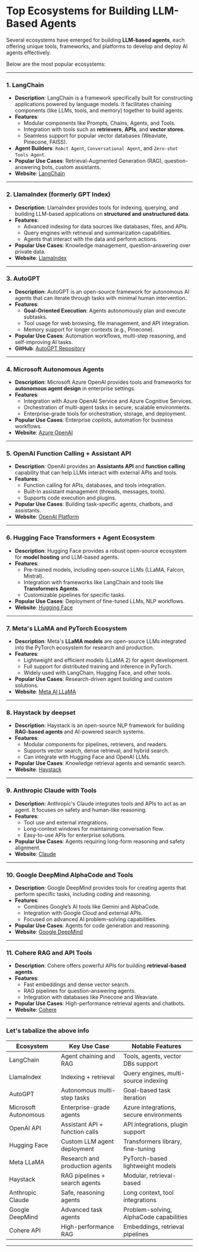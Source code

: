 #  Top Ecosystems for Building LLM-Based Agents

Several ecosystems have emerged for building **LLM-based agents**, each offering unique tools, frameworks, and platforms to develop and deploy AI agents effectively. 

Below are the most popular ecosystems:

---

### 1. **LangChain**  
   - **Description**: LangChain is a framework specifically built for constructing applications powered by language models. It facilitates chaining components (like LLMs, tools, and memory) together to build agents.  
   - **Features**: 
     - Modular components like Prompts, Chains, Agents, and Tools.
     - Integration with tools such as **retrievers**, **APIs**, and **vector stores**.  
     - Seamless support for popular vector databases (Weaviate, Pinecone, FAISS).
   - **Agent Builders**: `ReAct Agent`, `Conversational Agent`, and `Zero-shot Tools Agent`.  
   - **Popular Use Cases**: Retrieval-Augmented Generation (RAG), question-answering bots, custom assistants.  
   - **Website**: [LangChain](https://www.langchain.com/)

---

### 2. **LlamaIndex (formerly GPT Index)**  
   - **Description**: LlamaIndex provides tools for indexing, querying, and building LLM-based applications on **structured and unstructured data**.  
   - **Features**: 
     - Advanced indexing for data sources like databases, files, and APIs.
     - Query engines with retrieval and summarization capabilities.
     - Agents that interact with the data and perform actions.  
   - **Popular Use Cases**: Knowledge management, question-answering over private data.  
   - **Website**: [LlamaIndex](https://llamaindex.ai/)

---

### 3. **AutoGPT**  
   - **Description**: AutoGPT is an open-source framework for autonomous AI agents that can iterate through tasks with minimal human intervention.  
   - **Features**:
     - **Goal-Oriented Execution**: Agents autonomously plan and execute subtasks.
     - Tool usage for web browsing, file management, and API integration.
     - Memory support for longer contexts (e.g., Pinecone).  
   - **Popular Use Cases**: Automation workflows, multi-step reasoning, and self-improving AI tasks.  
   - **GitHub**: [AutoGPT Repository](https://github.com/Significant-Gravitas/Auto-GPT)

---

### 4. **Microsoft Autonomous Agents**  
   - **Description**: Microsoft Azure OpenAI provides tools and frameworks for **autonomous agent design** in enterprise settings.  
   - **Features**:
     - Integration with Azure OpenAI Service and Azure Cognitive Services.
     - Orchestration of multi-agent tasks in secure, scalable environments.
     - Enterprise-grade tools for orchestration, storage, and deployment.  
   - **Popular Use Cases**: Enterprise copilots, automation for business workflows.  
   - **Website**: [Azure OpenAI](https://azure.microsoft.com/en-us/services/openai-service/)

---

### 5. **OpenAI Function Calling + Assistant API**  
   - **Description**: OpenAI provides an **Assistants API** and **function calling** capability that can help LLMs interact with external APIs and tools.  
   - **Features**:
     - Function calling for APIs, databases, and tools integration.
     - Built-in assistant management (threads, messages, tools).
     - Supports code execution and plugins.  
   - **Popular Use Cases**: Building task-specific agents, chatbots, and assistants.  
   - **Website**: [OpenAI Platform](https://platform.openai.com/)

---

### 6. **Hugging Face Transformers + Agent Ecosystem**  
   - **Description**: Hugging Face provides a robust open-source ecosystem for **model hosting** and LLM-based agents.  
   - **Features**:
     - Pre-trained models, including open-source LLMs (LLaMA, Falcon, Mistral).
     - Integration with frameworks like LangChain and tools like **Transformers Agents**.
     - Customizable pipelines for specific tasks.  
   - **Popular Use Cases**: Deployment of fine-tuned LLMs, NLP workflows.  
   - **Website**: [Hugging Face](https://huggingface.co/)

---

### 7. **Meta's LLaMA and PyTorch Ecosystem**  
   - **Description**: Meta's **LLaMA models** are open-source LLMs integrated into the PyTorch ecosystem for research and production.  
   - **Features**:
     - Lightweight and efficient models (LLaMA 2) for agent development.
     - Full support for distributed training and inference in PyTorch.
     - Widely used with LangChain, Hugging Face, and other tools.  
   - **Popular Use Cases**: Research-driven agent building and custom solutions.  
   - **Website**: [Meta AI LLaMA](https://ai.meta.com/llama/)

---

### 8. **Haystack by deepset**  
   - **Description**: Haystack is an open-source NLP framework for building **RAG-based agents** and AI-powered search systems.  
   - **Features**:
     - Modular components for pipelines, retrievers, and readers.
     - Supports vector search, dense retrieval, and hybrid search.
     - Can integrate with Hugging Face and OpenAI LLMs.  
   - **Popular Use Cases**: Knowledge retrieval agents and semantic search.  
   - **Website**: [Haystack](https://haystack.deepset.ai/)

---

### 9. **Anthropic Claude with Tools**  
   - **Description**: Anthropic's Claude integrates tools and APIs to act as an agent. It focuses on safety and human-like reasoning.  
   - **Features**:
     - Tool use and external integrations.
     - Long-context windows for maintaining conversation flow.
     - Easy-to-use APIs for enterprise solutions.  
   - **Popular Use Cases**: Agents requiring long-form reasoning and safety alignment.  
   - **Website**: [Claude](https://www.anthropic.com/)

---

### 10. **Google DeepMind AlphaCode and Tools**  
   - **Description**: Google DeepMind provides tools for creating agents that perform specific tasks, including coding and reasoning.  
   - **Features**:
     - Combines Google’s AI tools like Gemini and AlphaCode.
     - Integration with Google Cloud and external APIs.
     - Focused on advanced AI problem-solving capabilities.  
   - **Popular Use Cases**: Agents for code generation and reasoning.  
   - **Website**: [Google DeepMind](https://deepmind.google)

---

### 11. **Cohere RAG and API Tools**  
   - **Description**: Cohere offers powerful APIs for building **retrieval-based agents**.  
   - **Features**:
     - Fast embeddings and dense vector search.
     - RAG pipelines for question-answering agents.
     - Integration with databases like Pinecone and Weaviate.  
   - **Popular Use Cases**: High-performance retrieval agents and chatbots.  
   - **Website**: [Cohere](https://cohere.com/)

---

### Let's tabalize the above info

| **Ecosystem**            | **Key Use Case**                      | **Notable Features**                      |
|--------------------------|---------------------------------------|------------------------------------------|
| LangChain                | Agent chaining and RAG               | Tools, agents, vector DBs support        |
| LlamaIndex               | Indexing + retrieval                 | Query engines, multi-source indexing     |
| AutoGPT                  | Autonomous multi-step tasks          | Goal-based task iteration                |
| Microsoft Autonomous     | Enterprise-grade agents              | Azure integrations, secure environments  |
| OpenAI API               | Assistant API + function calls       | API integrations, plugin support         |
| Hugging Face             | Custom LLM agent deployment          | Transformers library, fine-tuning        |
| Meta LLaMA               | Research and production agents       | PyTorch-based lightweight models         |
| Haystack                 | RAG pipelines + search agents        | Modular, retrieval-based                 |
| Anthropic Claude         | Safe, reasoning agents               | Long context, tool integrations          |
| Google DeepMind          | Advanced task agents                 | Problem-solving, AlphaCode capabilities  |
| Cohere API               | High-performance RAG                 | Embeddings, retrieval pipelines          |

---

